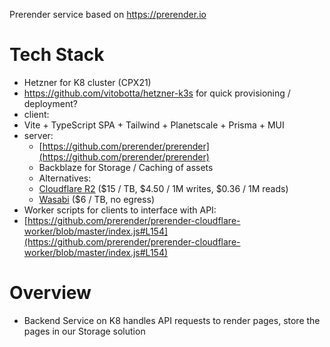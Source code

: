 Prerender service based on https://prerender.io

# Tech Stack
 * Hetzner for K8 cluster (CPX21)
  * https://github.com/vitobotta/hetzner-k3s for quick provisioning / deployment?
 * client:
  * Vite + TypeScript SPA + Tailwind + Planetscale + Prisma + MUI
 * server:
   * [https://github.com/prerender/prerender](https://github.com/prerender/prerender)
   * Backblaze for Storage / Caching of assets
    * Alternatives:
     * [Cloudflare R2](https://www.cloudflare.com/products/r2/) ($15 / TB, $4.50 / 1M writes, $0.36 / 1M reads)
     * [Wasabi](https://wasabi.com/cloud-storage-pricing) ($6 / TB, no egress)
  * Worker scripts for clients to interface with API:
   * [https://github.com/prerender/prerender-cloudflare-worker/blob/master/index.js#L154](https://github.com/prerender/prerender-cloudflare-worker/blob/master/index.js#L154)

# Overview
 * Backend Service on K8 handles API requests to render pages, store the pages in our Storage solution
